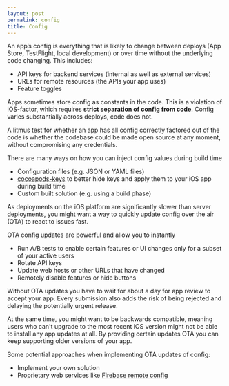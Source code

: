 ```yaml
---
layout: post
permalink: config
title: Config
---
```


An app’s config is everything that is likely to change between deploys (App Store, TestFlight, local development) or over time without the underlying code changing. This includes:

- API keys for backend services (internal as well as external services)
- URLs for remote resources (the APIs your app uses)
- Feature toggles

Apps sometimes store config as constants in the code. This is a violation of iOS-factor, which requires **strict separation of config from code**. Config varies substantially across deploys, code does not.

A litmus test for whether an app has all config correctly factored out of the code is whether the codebase could be made open source at any moment, without compromising any credentials.

There are many ways on how you can inject config values during build time

- Configuration files (e.g. JSON or YAML files)
- [cocoapods-keys](https://github.com/orta/cocoapods-keys) to better hide keys and apply them to your iOS app during build time
- Custom built solution (e.g. using a build phase)

As deployments on the iOS platform are significantly slower than server deployments, you might want a way to quickly update config over the air (OTA) to react to issues fast. 

OTA config updates are powerful and allow you to instantly

- Run A/B tests to enable certain features or UI changes only for a subset of your active users
- Rotate API keys
- Update web hosts or other URLs that have changed
- Remotely disable features or hide buttons

Without OTA updates you have to wait for about a day for app review to accept your app. Every submission also adds the risk of being rejected and delaying the potentially urgent release.

At the same time, you might want to be backwards compatible, meaning users who can't upgrade to the most recent iOS version might not be able to install any app updates at all. By providing certain updates OTA you can keep supporting older versions of your app.

Some potential approaches when implementing OTA updates of config:

- Implement your own solution
- Proprietary web services like [Firebase remote config](https://firebase.google.com/docs/remote-config/)
